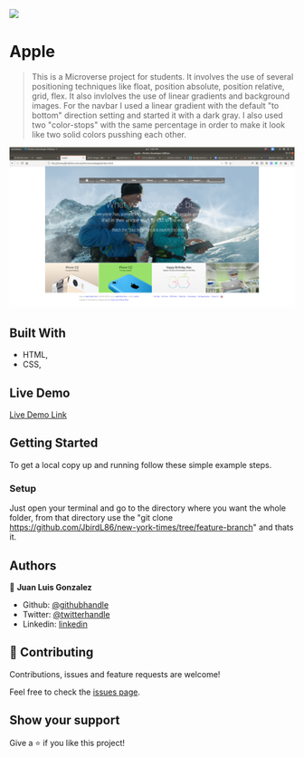 ![](https://img.shields.io/badge/Microverse-blueviolet)

# Apple

> This is a Microverse project for students. It involves the use of several positioning techniques like float, position absolute, 
position relative, grid, flex. It also invlolves the use of linear gradients and background images. For the navbar I used a linear
gradient with the default "to bottom" direction setting and started it with a dark gray. I also used two "color-stops" with the same 
percentage in order to make it look like two solid colors pusshing each other. 

![screenshot](./assets/images/screenshot.png)

## Built With

- HTML,
- CSS,

## Live Demo

[Live Demo Link](https://raw.githack.com/JbirdL86/Apple/feature-branch/index.html)


## Getting Started


To get a local copy up and running follow these simple example steps.

### Setup

Just open your terminal and go to the directory where you want the whole folder, from that directory use the "git clone https://github.com/JbirdL86/new-york-times/tree/feature-branch" 
and thats it.

## Authors

👤 **Juan Luis Gonzalez**

- Github: [@githubhandle](https://github.com/JbirdL86)
- Twitter: [@twitterhandle](https://twitter.com/JuanLui06498455)
- Linkedin: [linkedin](https://www.linkedin.com/in/juan-luis-0551921aa/)

## 🤝 Contributing

Contributions, issues and feature requests are welcome!

Feel free to check the [issues page](issues/).

## Show your support

Give a ⭐️ if you like this project! 


